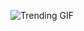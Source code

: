 
<!-- GIF_SECTION -->
![Trending GIF](https://media4.giphy.com/media/v1.Y2lkPThiYjIxNzcyMDlkdHVjZ3VtcDQ4cTJrbG1rdTJhdzV4eDlsNjBkb3l2YWM2bWY0ZyZlcD12MV9naWZzX3NlYXJjaCZjdD1n/Lny6Rw04nsOOc/giphy.gif)
<!-- END_GIF_SECTION -->
